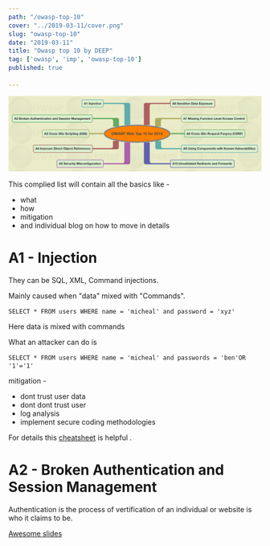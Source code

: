 ```yaml
---
path: "/owasp-top-10"
cover: "../2019-03-11/cover.png"
slug: "owasp-top-10"
date: "2019-03-11"
title: "Owasp top 10 by DEEP"
tag: ['owasp', 'imp', 'owasp-top-10']
published: true

---
```


![](../2019-03-11/cover.png)



This complied list will contain all the basics like - 

- what 
- how 
- mitigation
- and individual blog on how to move in details



# A1 - Injection

They can be SQL, XML, Command injections.

Mainly caused when "data" mixed with "Commands".

```
SELECT * FROM users WHERE name = 'micheal' and password = 'xyz'	 
```

Here data is mixed with commands

What an attacker can do is

```
SELECT * FROM users WHERE name = 'micheal' and passwords = 'ben'OR '1'='1'
```



mitigation - 

- dont trust user data
- dont dont trust user 
- log analysis
- implement secure coding methodologies 

For details this [cheatsheet](https://github.com/OWASP/CheatSheetSeries/blob/master/cheatsheets/SQL_Injection_Prevention_Cheat_Sheet.md) is helpful .

# A2 - Broken Authentication and Session Management

Authentication is the process of vertification of an individual or website is who it claims to be.

[Awesome slides](https://www.slideshare.net/NoppadolSongsakaew/a2-broken-authentication-and-session-managementowasp-thailand-chapter-april-2016)

